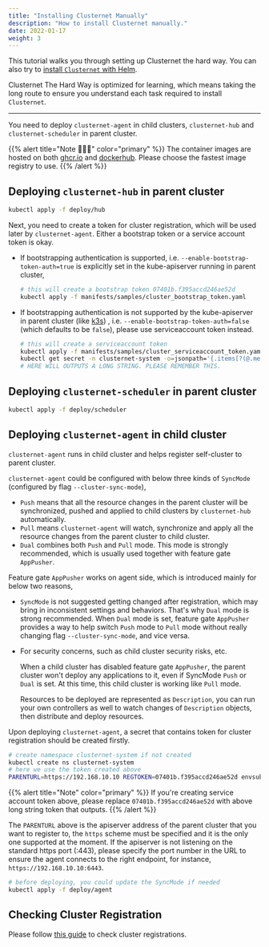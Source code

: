 ```yaml
---
title: "Installing Clusternet Manually"
description: "How to install Clusternet manually."
date: 2022-01-17
weight: 3
---
```


This tutorial walks you through setting up Clusternet the hard way. You can also try to [install `Clusternet` with Helm](/docs/getting-started/install-with-helm).

Clusternet The Hard Way is optimized for learning, which means taking the long route to ensure you understand each task
required to install `Clusternet`.

---

You need to deploy `clusternet-agent` in child clusters, `clusternet-hub` and `clusternet-scheduler` in parent cluster.

{{% alert title="Note 🐳🐳🐳" color="primary" %}}
The container images are hosted on both [ghcr.io](https://github.com/orgs/clusternet/packages) and [dockerhub](https://hub.docker.com/u/clusternet).
Please choose the fastest image registry to use.
{{% /alert %}}

## Deploying `clusternet-hub` in parent cluster

```bash
kubectl apply -f deploy/hub
```

Next, you need to create a token for cluster registration, which will be used later by
`clusternet-agent`. Either a bootstrap token or a service account token is okay.

- If bootstrapping authentication is supported, i.e. `--enable-bootstrap-token-auth=true` is explicitly set in the
  kube-apiserver running in parent cluster,

  ```bash
  # this will create a bootstrap token 07401b.f395accd246ae52d
  kubectl apply -f manifests/samples/cluster_bootstrap_token.yaml
  ```

- If bootstrapping authentication is not supported by the kube-apiserver in parent cluster (like [k3s](https://k3s.io/))
  , i.e. `--enable-bootstrap-token-auth=false` (which defaults to be `false`), please use serviceaccount token instead.

  ```bash
  # this will create a serviceaccount token
  kubectl apply -f manifests/samples/cluster_serviceaccount_token.yaml
  kubectl get secret -n clusternet-system -o=jsonpath='{.items[?(@.metadata.annotations.kubernetes\.io/service-account\.name=="cluster-bootstrap-use")].data.token}' | base64 --decode; echo
  # HERE WILL OUTPUTS A LONG STRING. PLEASE REMEMBER THIS.
  ```

## Deploying `clusternet-scheduler` in parent cluster

```bash
kubectl apply -f deploy/scheduler
```

## Deploying `clusternet-agent` in child cluster

`clusternet-agent` runs in child cluster and helps register self-cluster to parent cluster.

`clusternet-agent` could be configured with below three kinds of `SyncMode` (configured by flag `--cluster-sync-mode`),

- `Push` means that all the resource changes in the parent cluster will be synchronized, pushed and applied to child
  clusters by `clusternet-hub` automatically.
- `Pull` means `clusternet-agent` will watch, synchronize and apply all the resource changes from the parent cluster to
  child cluster.
- `Dual` combines both `Push` and `Pull` mode. This mode is strongly recommended, which is usually used together with
  feature gate `AppPusher`.

Feature gate `AppPusher` works on agent side, which is introduced mainly for below two reasons,

- `SyncMode` is not suggested getting changed after registration, which may bring in inconsistent settings and
  behaviors. That's why `Dual` mode is strong recommended. When `Dual` mode is set, feature gate `AppPusher` provides a
  way to help switch `Push` mode to `Pull` mode without really changing flag `--cluster-sync-mode`, and vice versa.

- For security concerns, such as child cluster security risks, etc.

  When a child cluster has disabled feature gate `AppPusher`, the parent cluster won't deploy any applications to it,
  even if SyncMode `Push` or `Dual` is set. At this time, this child cluster is working like `Pull` mode.

  Resources to be deployed are represented as `Description`, you can run your own controllers as well to watch changes
  of `Description` objects, then distribute and deploy resources.

Upon deploying `clusternet-agent`, a secret that contains token for cluster registration should be created firstly.

```bash
# create namespace clusternet-system if not created
kubectl create ns clusternet-system
# here we use the token created above
PARENTURL=https://192.168.10.10 REGTOKEN=07401b.f395accd246ae52d envsubst < ./deploy/templates/clusternet_agent_secret.yaml | kubectl apply -f -
```

{{% alert title="Note" color="primary" %}}
If you're creating service account token above, please replace `07401b.f395accd246ae52d` with above long string
token that outputs.
{{% /alert %}}

The `PARENTURL` above is the apiserver address of the parent cluster that you want to register to, the `https` scheme
must be specified and it is the only one supported at the moment. If the apiserver is not listening on the standard
https port (:443), please specify the port number in the URL to ensure the agent connects to the right endpoint, for
instance, `https://192.168.10.10:6443`.

```bash
# before deploying, you could update the SyncMode if needed
kubectl apply -f deploy/agent
```

## Checking Cluster Registration

Please follow [this guide](./checking-cluster-registration.md) to check cluster registrations.
